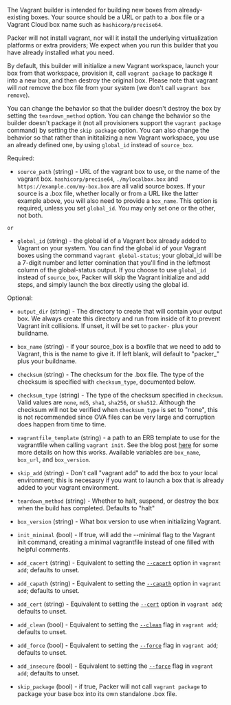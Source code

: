 The Vagrant builder is intended for building new boxes from already-existing
boxes. Your source should be a URL or path to a .box file or a Vagrant Cloud
box name such as `hashicorp/precise64`.

Packer will not install vagrant, nor will it install the underlying
virtualization platforms or extra providers; We expect when you run this
builder that you have already installed what you need.

By default, this builder will initialize a new Vagrant workspace, launch your
box from that workspace, provision it, call `vagrant package` to package it
into a new box, and then destroy the original box. Please note that vagrant
will _not_ remove the box file from your system (we don't call
`vagrant box remove`).

You can change the behavior so that the builder doesn't destroy the box by
setting the `teardown_method` option. You can change the behavior so the builder
doesn't package it (not all provisioners support the `vagrant package` command)
by setting the `skip package` option. You can also change the behavior so that
rather than inititalizing a new Vagrant workspace, you use an already defined
one, by using `global_id` instead of `source_box`.

Required:

-    `source_path` (string) - URL of the vagrant box to use, or the name of the
    vagrant box. `hashicorp/precise64`, `./mylocalbox.box` and
    `https://example.com/my-box.box` are all valid source boxes. If your
    source is a .box file, whether locally or from a URL like the latter example
    above, you will also need to provide a `box_name`. This option is required,
    unless you set `global_id`. You may only set one or the other, not both.

    or

-  `global_id` (string) - the global id of a Vagrant box already added to Vagrant
   on your system. You can find the global id of your Vagrant boxes using the
   command `vagrant global-status`; your global_id will be a 7-digit number and
   letter comination that you'll find in the leftmost column of the
   global-status output.  If you choose to use `global_id` instead of
   `source_box`, Packer will skip the Vagrant initialize and add steps, and
   simply launch the box directly using the global id.

Optional:

-   `output_dir` (string) - The directory to create that will contain
    your output box. We always create this directory and run from inside of it to
    prevent Vagrant init collisions. If unset, it will be set to `packer-` plus
    your buildname.

-   `box_name` (string) - if your source\_box is a boxfile that we need to add
    to Vagrant, this is the name to give it. If left blank, will default to
    "packer_" plus your buildname.

-   `checksum` (string) - The checksum for the .box file. The type of the
    checksum is specified with `checksum_type`, documented below.

-   `checksum_type` (string) - The type of the checksum specified in `checksum`.
    Valid values are `none`, `md5`, `sha1`, `sha256`, or `sha512`. Although the
    checksum will not be verified when `checksum_type` is set to "none", this is
    not recommended since OVA files can be very large and corruption does happen
    from time to time.

-   `vagrantfile_template` (string) - a path to an ERB template to use for the
    vagrantfile when calling `vagrant init`. See the blog post
    [here](https://www.hashicorp.com/blog/hashicorp-vagrant-2-0-2#customized-vagrantfile-templates)
    for some more details on how this works. Available variables are `box_name`,
    `box_url`, and `box_version`.

-   `skip_add` (string) - Don't call "vagrant add" to add the box to your local
    environment; this is necesasry if you want to launch a box that is already
    added to your vagrant environment.

-   `teardown_method` (string) - Whether to halt, suspend, or destroy the box when
    the build has completed. Defaults to "halt"

-   `box_version` (string) - What box version to use when initializing Vagrant.

-   `init_minimal` (bool) - If true, will add the --minimal flag to the Vagrant
    init command, creating a minimal vagrantfile instead of one filled with helpful
    comments.

-   `add_cacert` (string) - Equivalent to setting the
    [`--cacert`](https://www.vagrantup.com/docs/cli/box.html#cacert-certfile)
    option in `vagrant add`; defaults to unset.

-   `add_capath` (string) - Equivalent to setting the
    [`--capath`](https://www.vagrantup.com/docs/cli/box.html#capath-certdir) option
    in `vagrant add`; defaults to unset.

-   `add_cert` (string) - Equivalent to setting the
    [`--cert`](https://www.vagrantup.com/docs/cli/box.html#cert-certfile) option in
    `vagrant add`; defaults to unset.

-   `add_clean` (bool) - Equivalent to setting the
    [`--clean`](https://www.vagrantup.com/docs/cli/box.html#clean) flag in
    `vagrant add`; defaults to unset.

-   `add_force` (bool) - Equivalent to setting the
    [`--force`](https://www.vagrantup.com/docs/cli/box.html#force) flag in
    `vagrant add`; defaults to unset.

-   `add_insecure` (bool) - Equivalent to setting the
    [`--force`](https://www.vagrantup.com/docs/cli/box.html#insecure) flag in
    `vagrant add`; defaults to unset.

-   `skip_package` (bool) - if true, Packer will not call `vagrant package` to
    package your base box into its own standalone .box file.

